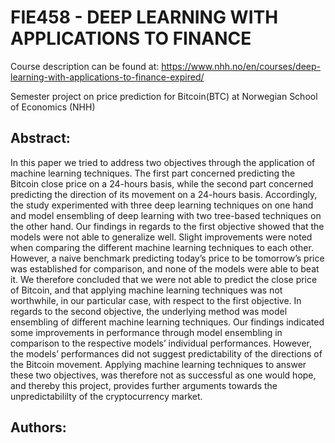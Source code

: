 # FIE458 - DEEP LEARNING WITH APPLICATIONS TO FINANCE 

Course description can be found at: https://www.nhh.no/en/courses/deep-learning-with-applications-to-finance-expired/

Semester project on price prediction for Bitcoin(BTC) at Norwegian School of Economics (NHH)

## Abstract:
In this paper we tried to address two objectives through the application of machine learning techniques. The first part concerned predicting the Bitcoin close price on a 24-hours basis, while the second part concerned predicting the direction of its movement on a 24-hours basis. Accordingly, the study experimented with three deep learning techniques on one hand and model ensembling of deep learning with two tree-based techniques on the other hand. Our findings in regards to the first objective showed that the models were not able to generalize well. Slight improvements were noted when comparing the different machine learning techniques to each other. However, a naive benchmark predicting today’s price to be tomorrow’s price was established for comparison, and none of the models were able to beat it. We therefore concluded that we were not able to predict the close price of Bitcoin, and that applying machine learning techniques was not worthwhile, in our particular case, with respect to the first objective. In regards to the second objective, the underlying method was model ensembling of different machine learning techniques. Our findings indicated some improvements in performance through model ensembling in comparison to the respective models’ individual performances. However, the models’ performances did not suggest predictability of the directions of the Bitcoin movement. Applying machine learning techniques to answer these two objectives, was therefore not as successful as one would hope, and thereby this project, provides further arguments towards the unpredictabililty of the cryptocurrency market.

## Authors:
